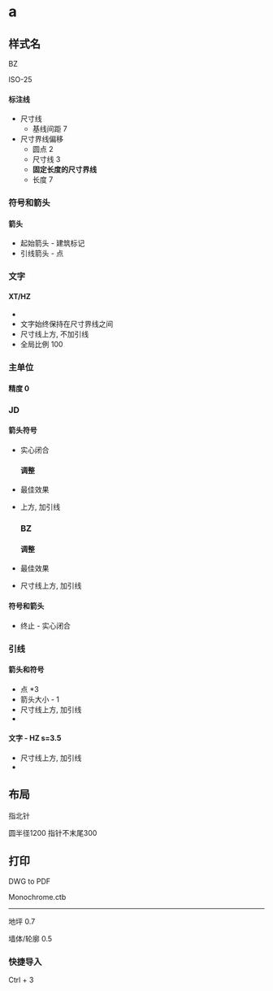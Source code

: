 # a

## 样式名

BZ

ISO-25

#### 标注线

- 尺寸线
  - 基线间距 7
- 尺寸界线偏移
  - 圆点 2
  - 尺寸线 3
  - **固定长度的尺寸界线**
  - 长度 7

### 符号和箭头

#### 箭头

- 起始箭头 - 建筑标记
- 引线箭头 - 点

### 文字

#### XT/HZ

- 
- 文字始终保持在尺寸界线之间
- 尺寸线上方, 不加引线
- 全局比例 100

### 主单位

#### 精度 0

### JD

#### 箭头符号

- 实心闭合
  
  #### 调整

- 最佳效果 

- 上方, 加引线
  
  ### BZ
  
  #### 调整

- 最佳效果

- 尺寸线上方, 加引线

#### 符号和箭头

- 终止 - 实心闭合

### 引线

#### 箭头和符号

- 点 *3
- 箭头大小 - 1
- 尺寸线上方, 加引线
- 

#### 文字 - HZ s=3.5

- 尺寸线上方, 加引线
- 

## 布局

指北针

圆半径1200 指针不末尾300 

## 打印

DWG to PDF

Monochrome.ctb

---

地坪 0.7

墙体/轮廓 0.5

### 快捷导入

Ctrl + 3